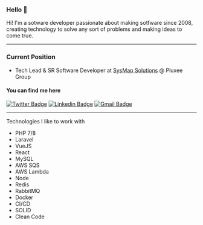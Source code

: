 ### Hello 👋

Hi! I'm a sotware developer passionate about making sotfware since 2008, creating technology to solve any sort of problems and making ideas to come true.

---

### Current Position
- Tech Lead & SR Software Developer at [SysMap Solutions](https://sysmap.com.br/) @ Pluxee Group

#### You can find me here

[![Twitter Badge](https://img.shields.io/badge/-@renatobalbino-1ca0f1?style=flat&labelColor=1ca0f1&logo=twitter&logoColor=white&link=https://twitter.com/renatobalbino)](https://twitter.com/renatobalbino) [![Linkedin Badge](https://img.shields.io/badge/-LinkedIn-blue?style=flat&logo=Linkedin&logoColor=white&link=https://www.linkedin.com/in/renatobalbino)](https://www.linkedin.com/in/renatobalbino/) [![Gmail Badge](https://img.shields.io/badge/-Email-c14438?style=flat&logo=Gmail&logoColor=white&link=mailto:programador.renatobalbino@gmail.com)](programador.renatobalbino@gmail.com)

---

Technologies I like to work with

- PHP 7/8
- Laravel
- VueJS
- React
- MySQL
- AWS SQS
- AWS Lambda
- Node
- Redis
- RabbitMQ
- Docker
- CI/CD
- SOLID
- Clean Code
